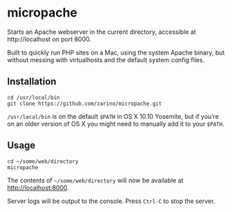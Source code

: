 # micropache

Starts an Apache webserver in the current directory, accessible at http://localhost on port 8000.

Built to quickly run PHP sites on a Mac, using the system Apache binary, but without messing with virtualhosts and the default system config files.

## Installation

    cd /usr/local/bin
    git clone https://github.com/zarino/micropache.git

`/usr/local/bin` is on the default `$PATH` in OS X 10.10 Yosemite, but if you’re on an older version of OS X you might need to manually add it to your `$PATH`.

## Usage

    cd ~/some/web/directory
    micropache

The contents of `~/some/web/directory` will now be available at <http://localhost:8000>.

Server logs will be output to the console. Press `Ctrl-C` to stop the server.
